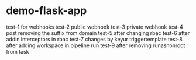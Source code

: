 # demo-flask-app
test-1 for webhooks
test-2 public webhook
test-3 private webhook
test-4 post removing the suffix from domain
test-5 after changing rbac
test-6 after addin interceptors in rbac
test-7 changes by keyur triggertemplate
test-8 after adding workspace in pipeline run
test-9 after removing runasnonroot from task
